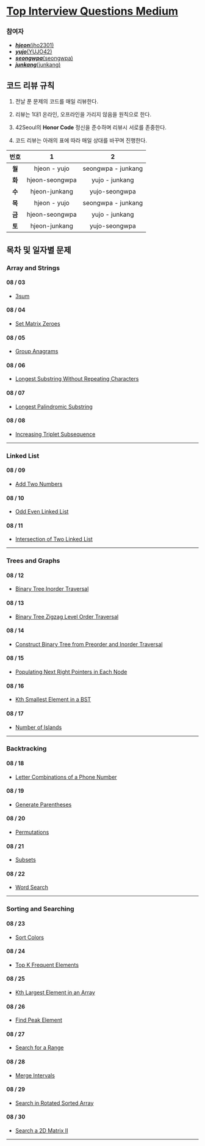 # [Top Interview Questions Medium](https://leetcode.com/explore/interview/card/top-interview-questions-medium/)

### 참여자
- [***hjeon***(jho2301)](https://github.com/jho2301)
- [***yujo***(YUJO42)](https://github.com/YUJO42)
- [***seongwpa***(seongwpa)](https://github.com/seongwpa)
- [***junkang***(junkang)](https://github.com/nawaraing)
## 코드 리뷰 규칙
1. 전날 푼 문제의 코드를 매일 리뷰한다.

2. 리뷰는 1대1 온라인, 오프라인을 가리지 않음을 원칙으로 한다.

3. 42Seoul의 **Honor Code** 정신을 준수하며 리뷰시 서로를 존중한다.

4. 코드 리뷰는 아래의 표에 따라 매일 상대를 바꾸며 진행한다.

|  번호  |       1        |         2          |
| :----: | :------------: | :----------------: |
| **월** |  hjeon - yujo  | seongwpa - junkang |
| **화** | hjeon-seongwpa |   yujo - junkang   |
| **수** | hjeon-junkang  |   yujo-seongwpa    |
| **목** |  hjeon - yujo  | seongwpa - junkang |
| **금** | hjeon-seongwpa |   yujo - junkang   |
| **토** | hjeon-junkang  |   yujo-seongwpa    |


## 목차 및 일자별 문제
### Array and Strings
#### 08 / 03
- [3sum](https://leetcode.com/explore/interview/card/top-interview-questions-medium/103/array-and-strings/776/)
#### 08 / 04
- [Set Matrix Zeroes](https://leetcode.com/explore/interview/card/top-interview-questions-medium/103/array-and-strings/777/)
#### 08 / 05
- [Group Anagrams](https://leetcode.com/explore/interview/card/top-interview-questions-medium/103/array-and-strings/778/)
#### 08 / 06
- [Longest Substring Without Repeating Characters](https://leetcode.com/explore/interview/card/top-interview-questions-medium/103/array-and-strings/779/)
#### 08 / 07
- [Longest Palindromic Substring](https://leetcode.com/explore/interview/card/top-interview-questions-medium/103/array-and-strings/780/)
#### 08 / 08
- [Increasing Triplet Subsequence](https://leetcode.com/explore/interview/card/top-interview-questions-medium/103/array-and-strings/781/)
---
### Linked List
#### 08 / 09
- [Add Two Numbers](https://leetcode.com/explore/interview/card/top-interview-questions-medium/107/linked-list/783/)
#### 08 / 10
- [Odd Even Linked List](https://leetcode.com/explore/interview/card/top-interview-questions-medium/107/linked-list/784/)
#### 08 / 11
- [Intersection of Two Linked List](https://leetcode.com/explore/interview/card/top-interview-questions-medium/107/linked-list/785/)
---
### Trees and Graphs
#### 08 / 12
- [Binary Tree Inorder Traversal](https://leetcode.com/explore/interview/card/top-interview-questions-medium/108/trees-and-graphs/786/)
#### 08 / 13
- [Binary Tree Zigzag Level Order Traversal](https://leetcode.com/explore/interview/card/top-interview-questions-medium/108/trees-and-graphs/787/)
#### 08 / 14
- [Construct Binary Tree from Preorder and Inorder Traversal](https://leetcode.com/explore/interview/card/top-interview-questions-medium/108/trees-and-graphs/788/)
#### 08 / 15
- [Populating Next Right Pointers in Each Node](https://leetcode.com/explore/interview/card/top-interview-questions-medium/108/trees-and-graphs/789/)
#### 08 / 16
- [Kth Smallest Element in a BST](https://leetcode.com/explore/interview/card/top-interview-questions-medium/108/trees-and-graphs/790/)
#### 08 / 17
- [Number of Islands](https://leetcode.com/explore/interview/card/top-interview-questions-medium/108/trees-and-graphs/792/)
---
### Backtracking
#### 08 / 18
- [Letter Combinations of a Phone Number](https://leetcode.com/explore/interview/card/top-interview-questions-medium/109/backtracking/793/)
#### 08 / 19
- [Generate Parentheses](https://leetcode.com/explore/interview/card/top-interview-questions-medium/109/backtracking/794/)
#### 08 / 20
- [Permutations](https://leetcode.com/explore/interview/card/top-interview-questions-medium/109/backtracking/795/)
#### 08 / 21
- [Subsets](https://leetcode.com/explore/interview/card/top-interview-questions-medium/109/backtracking/796/)
#### 08 / 22
- [Word Search](https://leetcode.com/explore/interview/card/top-interview-questions-medium/109/backtracking/797/)
---
### Sorting and Searching
#### 08 / 23
- [Sort Colors](https://leetcode.com/explore/interview/card/top-interview-questions-medium/110/sorting-and-searching/798/)
#### 08 / 24
- [Top K Frequent Elements](https://leetcode.com/explore/interview/card/top-interview-questions-medium/110/sorting-and-searching/799/)
#### 08 / 25
- [Kth Largest Element in an Array](https://leetcode.com/explore/interview/card/top-interview-questions-medium/110/sorting-and-searching/800/)
#### 08 / 26
- [Find Peak Element](https://leetcode.com/explore/interview/card/top-interview-questions-medium/110/sorting-and-searching/801/)
#### 08 / 27
- [Search for a Range](https://leetcode.com/explore/interview/card/top-interview-questions-medium/110/sorting-and-searching/802/)
#### 08 / 28
- [Merge Intervals](https://leetcode.com/explore/interview/card/top-interview-questions-medium/110/sorting-and-searching/803/)
#### 08 / 29
- [Search in Rotated Sorted Array](https://leetcode.com/explore/interview/card/top-interview-questions-medium/110/sorting-and-searching/804/)
#### 08 / 30
- [Search a 2D Matrix II](https://leetcode.com/explore/interview/card/top-interview-questions-medium/110/sorting-and-searching/806/)
---
